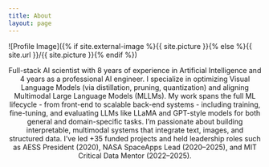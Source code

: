 ```yaml
---
title: About
layout: page
---
```

![Profile Image]({% if site.external-image %}{{ site.picture }}{% else %}{{ site.url }}/{{ site.picture }}{% endif %})

<div style="text-align: center;">

<p>
Full-stack AI scientist with 8 years of experience in Artificial Intelligence and 4 years as a professional AI engineer. I specialize in optimizing Visual Language Models (via distillation, pruning, quantization) and aligning Multimodal Large Language Models (MLLMs). My work spans the full ML lifecycle - from front-end to scalable back-end systems - including training, fine-tuning, and evaluating LLMs like LLaMA and GPT-style models for both general and domain-specific tasks. I’m passionate about building interpretable, multimodal systems that integrate text, images, and structured data. I’ve led +35 funded projects and held leadership roles such as AESS President (2020), NASA SpaceApps Lead (2020–2025), and MIT Critical Data Mentor (2022–2025).

</p>

</div>
